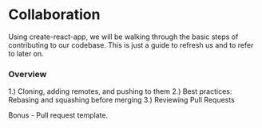 # Collaboration

Using create-react-app, we will be walking through the basic steps of contributing to our codebase. This is just a guide to refresh us and to refer to later on. 

### Overview

1.) Cloning, adding remotes, and pushing to them
2.) Best practices: Rebasing and squashing before merging
3.) Reviewing Pull Requests 

Bonus - Pull request template. 
